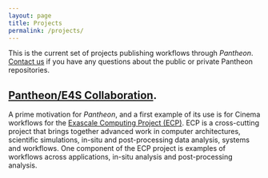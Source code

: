 ```yaml
---
layout: page
title: Projects 
permalink: /projects/
---
```


This is the current set of projects publishing workflows through *Pantheon*. 
[Contact us](mailto:pantheon-help@lanl.gov) if you have any questions about the public or private Pantheon repositories.

## [Pantheon/E4S Collaboration](/e4s).

A prime motivation for *Pantheon*, and a first example of its use is for Cinema workflows for the [Exascale Computing Project (ECP)](https://www.exascaleproject.org/). ECP is a cross-cutting project that brings together advanced work in computer architectures, scientific simulations, in-situ and post-processing data analysis, systems and workflows. One component of the ECP project is examples of workflows across applications, in-situ analysis and post-processing analysis. 
